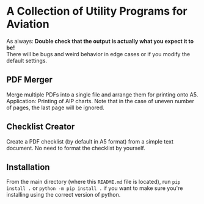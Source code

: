 # A Collection of Utility Programs for Aviation
As always: **Double check that the output is actually what you expect it to be!** <br>
There will be bugs and weird behavior in edge cases or if you modify the default settings.

## PDF Merger
Merge multiple PDFs into a single file and arrange them for printing onto A5. Application: Printing of AIP charts. Note that in the case of uneven number of pages, the last page will be ignored.

## Checklist Creator
Create a PDF checklist (by default in A5 format) from a simple text document. No need to format the checklist by yourself.

## Installation
From the main directory (where this `README.md` file is located), run `pip install .` or `python -m pip install .` if you want to make sure you're installing using the correct version of python.
